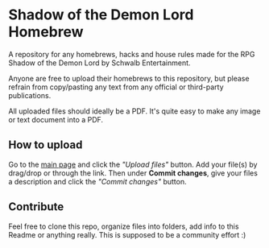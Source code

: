 <link rel = "stylesheet" type = "text/css" href = "https://github.com/RoninRa/homebrew-sotdl/blob/master/assets/css/stylesheet.css" />

# Shadow of the Demon Lord Homebrew
A repository for any homebrews, hacks and house rules made for the RPG Shadow of the Demon Lord by Schwalb Entertainment.

Anyone are free to upload their homebrews to this repository, but please refrain from copy/pasting any text from any official or third-party publications.

All uploaded files should ideally be a PDF. It's quite easy to make any image or text document into a PDF.

## How to upload
Go to the [main page](https://github.com/RoninRa/homebrew-sotdl) and click the *"Upload files"* button. Add your file(s) by drag/drop or through the link. Then under **Commit changes**, give your files a description and click the *"Commit changes"* button.

## Contribute
Feel free to clone this repo, organize files into folders, add info to this Readme or anything really. This is supposed to be a community effort :)
